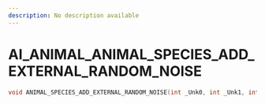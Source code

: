 ```yaml
---
description: No description available 
---
```


# AI_ANIMAL\_ANIMAL_SPECIES_ADD_EXTERNAL_RANDOM_NOISE

```cpp
void ANIMAL_SPECIES_ADD_EXTERNAL_RANDOM_NOISE(int _Unk0, int _Unk1, int _Unk2, int _Unk3, int _Unk4);
```